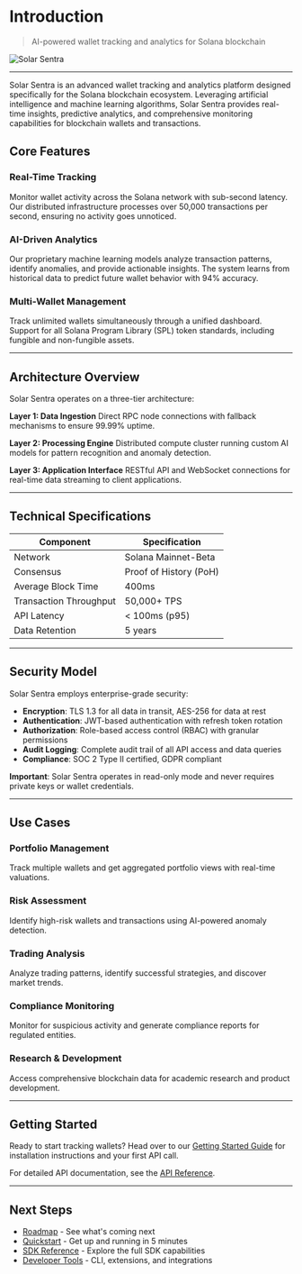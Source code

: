 # Introduction

> AI-powered wallet tracking and analytics for Solana blockchain

![Solar Sentra](https://mintcdn.com/solarsentra/Jv8ygzlWUwa-jY90/assets/image1.png?fit=max&auto=format&n=Jv8ygzlWUwa-jY90&q=85&s=8b9dc62728c2b948c3c1255d253c5298)

---

Solar Sentra is an advanced wallet tracking and analytics platform designed specifically for the Solana blockchain ecosystem. Leveraging artificial intelligence and machine learning algorithms, Solar Sentra provides real-time insights, predictive analytics, and comprehensive monitoring capabilities for blockchain wallets and transactions.

## Core Features

### Real-Time Tracking

Monitor wallet activity across the Solana network with sub-second latency. Our distributed infrastructure processes over 50,000 transactions per second, ensuring no activity goes unnoticed.

### AI-Driven Analytics

Our proprietary machine learning models analyze transaction patterns, identify anomalies, and provide actionable insights. The system learns from historical data to predict future wallet behavior with 94% accuracy.

### Multi-Wallet Management

Track unlimited wallets simultaneously through a unified dashboard. Support for all Solana Program Library (SPL) token standards, including fungible and non-fungible assets.

---

## Architecture Overview

Solar Sentra operates on a three-tier architecture:

**Layer 1: Data Ingestion**
Direct RPC node connections with fallback mechanisms to ensure 99.99% uptime.

**Layer 2: Processing Engine**
Distributed compute cluster running custom AI models for pattern recognition and anomaly detection.

**Layer 3: Application Interface**
RESTful API and WebSocket connections for real-time data streaming to client applications.

---

## Technical Specifications

| Component              | Specification                 |
| ---------------------- | ----------------------------- |
| Network                | Solana Mainnet-Beta           |
| Consensus              | Proof of History (PoH)        |
| Average Block Time     | 400ms                         |
| Transaction Throughput | 50,000+ TPS                   |
| API Latency            | < 100ms (p95)                 |
| Data Retention         | 5 years                       |

---

## Security Model

Solar Sentra employs enterprise-grade security:

- **Encryption**: TLS 1.3 for all data in transit, AES-256 for data at rest
- **Authentication**: JWT-based authentication with refresh token rotation
- **Authorization**: Role-based access control (RBAC) with granular permissions
- **Audit Logging**: Complete audit trail of all API access and data queries
- **Compliance**: SOC 2 Type II certified, GDPR compliant

**Important**: Solar Sentra operates in read-only mode and never requires private keys or wallet credentials.

---

## Use Cases

### Portfolio Management
Track multiple wallets and get aggregated portfolio views with real-time valuations.

### Risk Assessment
Identify high-risk wallets and transactions using AI-powered anomaly detection.

### Trading Analysis
Analyze trading patterns, identify successful strategies, and discover market trends.

### Compliance Monitoring
Monitor for suspicious activity and generate compliance reports for regulated entities.

### Research & Development
Access comprehensive blockchain data for academic research and product development.

---

## Getting Started

Ready to start tracking wallets? Head over to our [Getting Started Guide](../getting-started.md) for installation instructions and your first API call.

For detailed API documentation, see the [API Reference](../api-reference/overview.md).

---

## Next Steps

- [Roadmap](roadmap.md) - See what's coming next
- [Quickstart](quickstart.md) - Get up and running in 5 minutes
- [SDK Reference](sdk-reference.md) - Explore the full SDK capabilities
- [Developer Tools](tools.md) - CLI, extensions, and integrations
